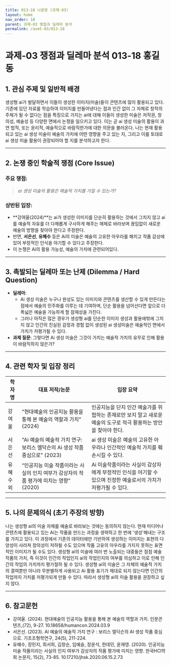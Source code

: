 ```yaml
---
title: 013-18 나윤영 (과제-03)
layout: home
nav_order: 18
parent: 과제-03 쟁점과 딜레마 분석
permalink: /asmt-03/013-18
---
```


# 과제-03 쟁점과 딜레마 분석 013-18 홍길동 

## 1. 관심 주제 및 일반적 배경


생성형 ai가 발달하면서 이들이 생성한 이미지(미술)들이 콘텐츠에 많이 활용되고 있다. 기존에 있던 자료를 학습하여 이미지를 만들어낸다는 점과 인간 없이 그 자체로 창작의 주체가 될 수 없다는 점을 특징으로 가지는 ai에 대해 이들이 생성한 미술은 저작권, 창의성, 예술성 등 다양한 면에서 논쟁을 일으키고 있다. 이는 곧 ai 생성 미술의 활용이 과연 법적, 또는 윤리적, 예술적으로 바람직한가에 대한 의문을 불러온다. 나는 현재 활용되고 있는 ai 생성 미술이 예술의 가치에 어떤 영향을 주고 있는 지, 그리고 이를 토대로 ai 생성 미술 활용이 권장되어야 할 지를 분석하고자 한다.

---

## 2. 논쟁 중인 학술적 쟁점 (Core Issue)

### 주요 쟁점:  

> *ai 생성 미술의 활용은 예술적 가치를 가질 수 있는가?*

### 상반된 입장:
- **강여울(2024)**는 ai가 생성한 이미지를 단순히 활용하는 것에서 그치지 않고 ai를 예술적 자유를 더 다채롭게 구사하게 해주는 매체로 바라보며 끊임없이 새로운 예술의 방향을 찾아야 한다고 주장한다.
- 반면, **서은선**, **유혜수** 등은 Ai의 미술은 예술의 고유한 아우라를 해치고 작품 감상에 있어 부정적인 인식을 야기할 수 있다고 주장한다.
- 이 논쟁은 Ai의 활용 가능성, 예술의 가치에 관련되어있다.

---

## 3. 촉발되는 딜레마 또는 난제 (Dilemma / Hard Question)

- **딜레마**: 
  - Ai 생성 미술은 누구나 완성도 있는 이미지와 콘텐츠를 생산할 수 있게 만든다는 점에서 예술의 민주화를 이루는 데 기여하며, 단순 활용을 넘어선다면 앞으로 더 폭넓은 예술을 가능하게 할 잠재성을 가진다. 
  - 그러나 아직은 많은 경우가 생성형 ai를 단순한 이미지 생성과 활용에밖에 그치지 않고 인간의 진실된 감정과 경험 없이 생성된 ai 생성미술은 예술적인 면에서 가치가 저평가될 수 있다.
- **과제 질문**: 그렇다면 Ai 생성 미술은 그것이 가치는 예술적 가치의 유무로 인해 활용이 바람직하지 않은가?

---

## 4. 관련 학자 및 입장 정리

| 학자명             | 대표 저작/논문                                   | 입장 요약 |
|--------------------|---------------------------------------------------|-----------|
| 강여울  | "현대예술의 인공지능 활용을 통해 본 예술의 역할과 가치"(2024)                  | 인공지능을 단지 인간 예술가를 위협하는 존재로만 보지 말고 새로운 예술의 도구로 적극 활용하는 방안을 찾아야 한다. |
| 서은선  | "Ai 예술의 예술적 가치 연구: 보리스 엘닥슨의 Ai 생성 작품 중심으로" (2023)     | ai 생성 미술은 예술의 고유한 아우라나 인간적인 예술적 가치를 훼손시킬 수 있다. |
| 유혜수 외  | “인공지능 미술 작품이라는 사실의 인지 여부가 감상자의 작품 평가에 미치는 영향” (2020) | Ai 미술작품이라는 사실이 감상자에게 부정적인 인식을 야기할 수 있으며 진정한 예술로서의 가치가 저평가될 수 있다. |


---

## 5. 나의 문제의식 (초기 주장의 방향)

나는 생성형 ai의 미술 자체를 예술로 바라보는 것에는 동의하지 않는다. 현재 미디어나 콘텐츠에 활용되고 있는 Ai는 작품을 만드는 과정을 생략하고 한 번에 '생성'해내는 구조를 가지고 있다. 이 과정에서 기존의 데이터에만 기반하여 생성하는 이미지는 표현의 다양성이 사라져 창의성이 저하될 수도 있으며 작품 고유의 아우라를 가지지 못하는 표면적인 이미지가 될 수도 있다. 생성형 ai의 미술에 여러 번 노출되는 대중들은 점점 예술작품의 가치, 즉 이것이 인간의 작업인지 ai의 작업인지의 여부를 의심하고 이로 인해 인간의 작업의 가치까지 평가절하 될 수 있다. 생성형 ai의 미술은 그 자체의 예술적 가치의 결여뿐만 아니라 무분별하게 사용되고 Ai 활용 표기가 제대로 되지 않는다면 인간의 작업까지 가치를 저평가되게 만들 수 있다. 따라서 생성형 ai의 미술 활용을 권장하고 싶지 않다.

---

## 6. 참고문헌

- 강여울. (2024). 현대예술의 인공지능 활용을 통해 본 예술의 역할과 가치. 인문콘텐츠,(72), 9-27. 10.18658/humancon.2024.03.9
- 서은선. (2023). AI 예술의 예술적 가치 연구 : 보리스 엘닥슨의 AI 생성 작품 중심으로. 기초조형학연구, 24(5), 211-224. 
- 유혜수, 장민지, 최서희, 김창순, 임예슬, 장윤석, 한데민, 윤재영. (2020). 인공지능 미술 작품이라는 사실의 인지 여부가 감상자의 작품 평가에 미치는 영향. 한국HCI학회 논문지, 15(2), 73-85. 10.17210/jhsk.2020.06.15.2.73

